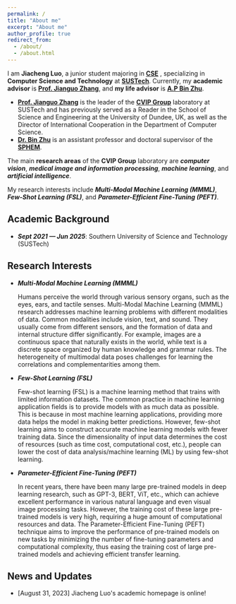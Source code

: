 ```yaml
---
permalink: /
title: "About me"
excerpt: "About me"
author_profile: true
redirect_from: 
  - /about/
  - /about.html
---
```


I am **Jiacheng Luo**, a junior student majoring in **[CSE](https://cse.sustech.edu.cn/en/)** , specializing in **Computer Science and Technology** at  **[SUSTech](https://www.sustech.edu.cn/en/)**. Currently, my **academic advisor** is **[Prof. Jianguo Zhang](https://www.sustech.edu.cn/en/faculties/zhangjianguo.html)**, and **my life advisor** is **[A.P Bin Zhu](https://www.sustech.edu.cn/en/faculties/bin-zhu.html)**. 

-  **[Prof. Jianguo Zhang](https://www.sustech.edu.cn/en/faculties/zhangjianguo.html)** is the leader of the **[CVIP Group](https://faculty.sustech.edu.cn/?tagid=zhangjg&iscss=1&snapid=1&orderby=date&go=1&lang=en)** laboratory at SUSTech and has previously served as a Reader in the School of Science and Engineering at the University of Dundee, UK, as well as the Director of International Cooperation in the Department of Computer Science. 
- **[Dr. Bin Zhu](https://www.sustech.edu.cn/en/faculties/bin-zhu.html)** is an assistant professor and doctoral supervisor of the **[SPHEM](https://sph.sustech.edu.cn/)**.

The main **research areas** of the **CVIP Group** laboratory are ***computer vision***, ***medical image and information processing***, ***machine learning***, and ***artificial intelligence***. 

My research interests include ***Multi-Modal Machine Learning (MMML)***, ***Few-Shot Learning (FSL)***, and ***Parameter-Efficient Fine-Tuning (PEFT)***. 

## Academic Background

- ***Sept 2021 — Jun 2025***: Southern University of Science and Technology (SUSTech)

## Research Interests

- ***Multi-Modal Machine Learning (MMML)***

  Humans perceive the world through various sensory organs, such as the eyes, ears, and tactile senses. Multi-Modal Machine Learning (MMML) research addresses machine learning problems with different modalities of data. Common modalities include vision, text, and sound. They usually come from different sensors, and the formation of data and internal structure differ significantly. For example, images are a continuous space that naturally exists in the world, while text is a discrete space organized by human knowledge and grammar rules. The heterogeneity of multimodal data poses challenges for learning the correlations and complementarities among them.

- ***Few-Shot Learning (FSL)***

  Few-shot learning (FSL) is a machine learning method that trains with limited information datasets. The common practice in machine learning application fields is to provide models with as much data as possible. This is because in most machine learning applications, providing more data helps the model in making better predictions. However, few-shot learning aims to construct accurate machine learning models with fewer training data. Since the dimensionality of input data determines the cost of resources (such as time cost, computational cost, etc.), people can lower the cost of data analysis/machine learning (ML) by using few-shot learning.

- ***Parameter-Efficient Fine-Tuning (PEFT)***

  In recent years, there have been many large pre-trained models in deep learning research, such as GPT-3, BERT, ViT, etc., which can achieve excellent performance in various natural language and even visual image processing tasks. However, the training cost of these large pre-trained models is very high, requiring a huge amount of computational resources and data. The Parameter-Efficient Fine-Tuning (PEFT) technique aims to improve the performance of pre-trained models on new tasks by minimizing the number of fine-tuning parameters and computational complexity, thus easing the training cost of large pre-trained models and achieving efficient transfer learning.

## News and Updates

- [August 31, 2023] Jiacheng Luo's academic homepage is online!
